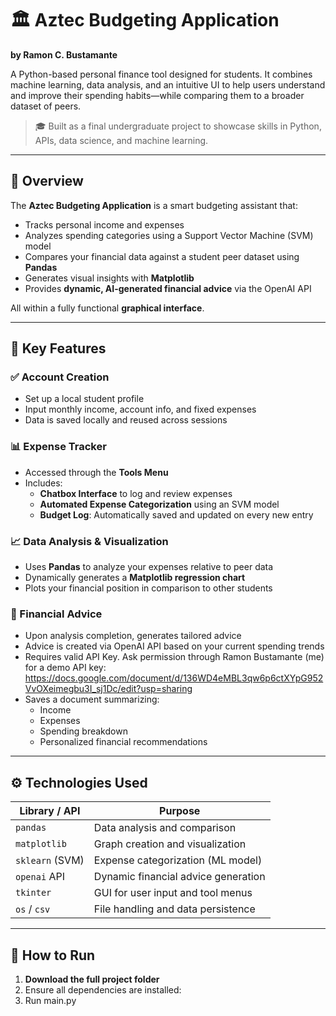 # 🏛️ Aztec Budgeting Application
**by Ramon C. Bustamante**

A Python-based personal finance tool designed for students. It combines machine learning, data analysis, and an intuitive UI to help users understand and improve their spending habits—while comparing them to a broader dataset of peers.

> 🎓 Built as a final undergraduate project to showcase skills in Python, APIs, data science, and machine learning.

---

## 💼 Overview

The **Aztec Budgeting Application** is a smart budgeting assistant that:

- Tracks personal income and expenses
- Analyzes spending categories using a Support Vector Machine (SVM) model
- Compares your financial data against a student peer dataset using **Pandas**
- Generates visual insights with **Matplotlib**
- Provides **dynamic, AI-generated financial advice** via the OpenAI API

All within a fully functional **graphical interface**.

---

## 🧠 Key Features

### ✅ Account Creation
- Set up a local student profile
- Input monthly income, account info, and fixed expenses
- Data is saved locally and reused across sessions

### 📊 Expense Tracker
- Accessed through the **Tools Menu**
- Includes:
  - **Chatbox Interface** to log and review expenses
  - **Automated Expense Categorization** using an SVM model
  - **Budget Log**: Automatically saved and updated on every new entry

### 📈 Data Analysis & Visualization
- Uses **Pandas** to analyze your expenses relative to peer data
- Dynamically generates a **Matplotlib regression chart**
- Plots your financial position in comparison to other students

### 🧾 Financial Advice
- Upon analysis completion, generates tailored advice
- Advice is created via OpenAI API based on your current spending trends
- Requires valid API Key. Ask permission through Ramon Bustamante (me) for a demo API key:   https://docs.google.com/document/d/136WD4eMBL3qw6p6ctXYpG952VvOXeimegbu3I_sj1Dc/edit?usp=sharing
- Saves a document summarizing:
  - Income
  - Expenses
  - Spending breakdown
  - Personalized financial recommendations

---

## ⚙️ Technologies Used

| Library / API     | Purpose                               |
|-------------------|---------------------------------------|
| `pandas`          | Data analysis and comparison          |
| `matplotlib`      | Graph creation and visualization      |
| `sklearn` (SVM)   | Expense categorization (ML model)     |
| `openai` API      | Dynamic financial advice generation   |
| `tkinter`         | GUI for user input and tool menus     |
| `os` / `csv`      | File handling and data persistence    |

---

## 🧪 How to Run

1. **Download the full project folder**  
2. Ensure all dependencies are installed:
3. Run main.py


